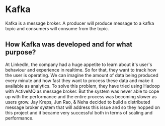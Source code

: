 # Kafka

Kafka is a message broker. A producer will produce message to a kafka topic and consumers will consume from the topic. 

## How Kafka was developed and for what purpose?

At LinkedIn, the company had a huge appetite to learn about it's user's behaviour and experience in realtime. So for that, they 
want to track how the user is operating. We can imagine the amount of data being produced every minute and how fast they want 
to process these data and make it available as analytics. To solve this problem, they have tried using Hadoop with ActiveMQ as 
message broker. But the system was never able to cope up with the performance and the entire process was becoming slower as users 
grow. Jay Kreps, Jun Rao, & Neha decided to build a distributed message broker system that will address this issue and so they 
hopped on this project and it became very successful both in terms of scaling and performance. 

